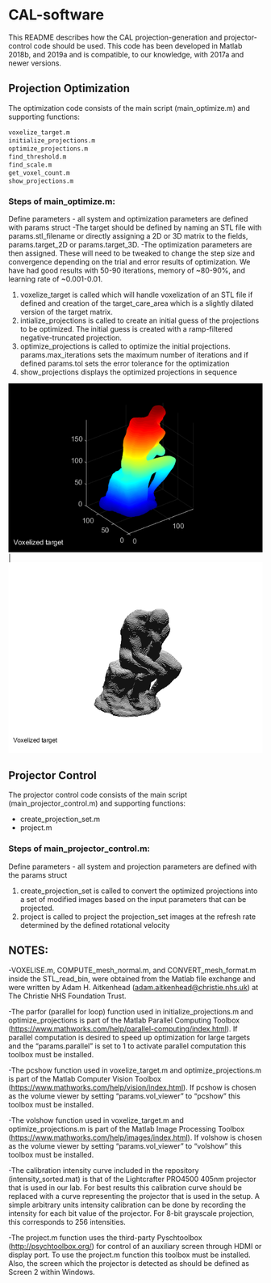 # CAL-software
This README describes how the CAL projection-generation and projector-control code should be used. 
This code has been developed in Matlab 2018b, and 2019a and is compatible, to our knowledge, with 2017a and newer versions. 




## Projection Optimization
The optimization code consists of the main script (main_optimize.m) and supporting functions:
```
voxelize_target.m
initialize_projections.m
optimize_projections.m
find_threshold.m
find_scale.m
get_voxel_count.m
show_projections.m
```

### Steps of main_optimize.m:
Define parameters - all system and optimization parameters are defined with params struct
-The target should be defined by naming an STL file with params.stl_filename or directly assigning a 2D or 3D matrix to the fields, params.target_2D or params.target_3D.
-The optimization parameters are then assigned. These will need to be tweaked to change the step size and convergence depending on the trial and error results of optimization. 
We have had good results with 50-90 iterations, memory of ~80-90%, and learning rate of ~0.001-0.01.

1. voxelize_target is called which will handle voxelization of an STL file if defined
and creation of the target_care_area which is a slightly dilated version of the target matrix. 
2. intialize_projections is called to create an initial guess of the projections to be 
optimized. The initial guess is created with a ramp-filtered negative-truncated projection.
3. optimize_projections is called to optimize the initial projections. params.max_iterations
sets the maximum number of iterations and if defined params.tol sets the error tolerance
for the optimization
4. show_projections displays the optimized projections in sequence

![1](docs/images/thinker_pc_show_1.png) | ![2](docs/images/thinker_vol_show_1.png)


## Projector Control
The projector control code consists of the main script (main_projector_control.m) and
supporting functions:
- create_projection_set.m
- project.m

### Steps of main_projector_control.m:
Define parameters - all system and projection parameters are defined with the params struct
1. create_projection_set is called to convert the optimized projections into a set of modified images based on the input parameters that can be projected.
2. project is called to project the projection_set images at the refresh rate determined by the defined rotational velocity

## NOTES:
-VOXELISE.m, COMPUTE_mesh_normal.m, and CONVERT_mesh_format.m inside the STL_read_bin, were obtained from the Matlab file exchange and were written by Adam H. Aitkenhead (adam.aitkenhead@christie.nhs.uk) at The Christie NHS Foundation Trust.

-The parfor (parallel for loop) function used in initialize_projections.m and optimize_projections is part of the Matlab Parallel Computing Toolbox (https://www.mathworks.com/help/parallel-computing/index.html). 
If parallel computation is desired to speed up optimization for large targets and the “params.parallel” is set to 1 to activate parallel computation this toolbox must be installed.

-The pcshow function used in voxelize_target.m and optimize_projections.m is part of the Matlab Computer Vision Toolbox (https://www.mathworks.com/help/vision/index.html). 
If pcshow is chosen as the volume viewer by setting “params.vol_viewer” to “pcshow” this toolbox must be installed.

-The volshow function used in voxelize_target.m and optimize_projections.m is part of the Matlab Image Processing Toolbox (https://www.mathworks.com/help/images/index.html). 
If volshow is chosen as the volume viewer by setting “params.vol_viewer” to “volshow” this toolbox must be installed.

-The calibration intensity curve included in the repository (intensity_sorted.mat) is that of the Lightcrafter PRO4500 405nm projector that is used in our lab. 
For best results this calibration curve should be replaced with a curve representing the projector that is used in the setup. A simple arbitrary units intensity calibration
can be done by recording the intensity for each bit value of the projector. For 8-bit grayscale projection, this corresponds to 256 intensities. 

-The project.m function uses the third-party Pyschtoolbox (http://psychtoolbox.org/) for control of an auxiliary screen through HDMI or display port. 
To use the project.m function this toolbox must be installed. Also, the screen which the projector is detected as should be defined as Screen 2 within Windows. 

